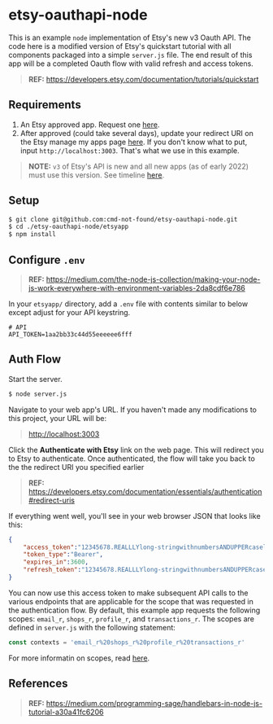 # etsy-oauthapi-node

This is an example `node` implementation of Etsy's new v3 Oauth API. The code here is a modified version of Etsy's quickstart tutorial with all components packaged into a simple `server.js` file. The end result of this app will be a completed Oauth flow with valid refresh and access tokens.

> **REF:** <https://developers.etsy.com/documentation/tutorials/quickstart>

## Requirements
1. An Etsy approved app. Request one [here](https://www.etsy.com/developers/register).
2. After approved (could take several days), update your redirect URI on the Etsy manage my apps page [here](https://www.etsy.com/developers/your-apps). If you don't know what to put, input `http://localhost:3003`. That's what we use in this example.

> **NOTE:** `v3` of Etsy's API is new and all new apps (as of early 2022) must use this version. See timeline [here](https://developers.etsy.com/documentation/migration/index/#launch-stages).

## Setup

```sh
$ git clone git@github.com:cmd-not-found/etsy-oauthapi-node.git
$ cd ./etsy-oauthapi-node/etsyapp
$ npm install
```

## Configure `.env`

> **REF:** <https://medium.com/the-node-js-collection/making-your-node-js-work-everywhere-with-environment-variables-2da8cdf6e786>

In your `etsyapp/` directory, add a `.env` file with contents similar to below except adjust for your API keystring.

```
# API
API_TOKEN=1aa2bb33c44d55eeeeee6fff
```

## Auth Flow

Start the server.

```sh
$ node server.js
```

Navigate to your web app's URL. If you haven't made any modifications to this project, your URL will be:

> <http://localhost:3003>

Click the **Authenticate with Etsy** link on the web page. This will redirect you to Etsy to authenticate. Once authenticated, the flow will take you back to the the redirect URI you specified earlier 

> **REF:** <https://developers.etsy.com/documentation/essentials/authentication#redirect-uris>

If everything went well, you'll see in your web browser JSON that looks like this:

```json
{
    "access_token":"12345678.REALLLYlong-stringwithnumbersANDUPPERcaseletters_andsomeunder_scores_0324B1a",
    "token_type":"Bearer",
    "expires_in":3600,
    "refresh_token":"12345678.REALLLYlong-stringwithnumbersANDUPPERcaseletters_andsomeunder_scores_0324B1a"
}
```

You can now use this access token to make subsequent API calls to the various endpoints that are applicable for the scope that was requested in the authentication flow. By default, this example app requests the following scopes: `email_r`, `shops_r`, `profile_r`, and `transactions_r`. The scopes are defined in `server.js` with the following statement:

```js
const contexts = 'email_r%20shops_r%20profile_r%20transactions_r'
```

For more informatin on scopes, read [here](https://developers.etsy.com/documentation/essentials/authentication#scopes). 

## References

> **REF:** <https://medium.com/programming-sage/handlebars-in-node-js-tutorial-a30a41fc6206>
